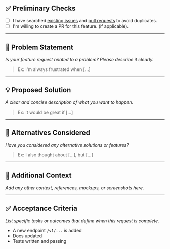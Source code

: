 ## ✅ Preliminary Checks

- [ ] I have searched [existing issues](https://github.com/credebl/studio/issues) and [pull requests](https://github.com/credebl/studio/pulls) to avoid duplicates.
- [ ] I'm willing to create a PR for this feature. (if applicable).

---

## 🧩 Problem Statement

_Is your feature request related to a problem? Please describe it clearly._

> Ex: I'm always frustrated when [...]

---

## 💡 Proposed Solution

_A clear and concise description of what you want to happen._

> Ex: It would be great if [...]

---

## 🔄 Alternatives Considered

_Have you considered any alternative solutions or features?_

> Ex: I also thought about [...], but [...]

---

## 📎 Additional Context

_Add any other context, references, mockups, or screenshots here._

---

## ✅ Acceptance Criteria

_List specific tasks or outcomes that define when this request is complete._

- A new endpoint `/v1/...` is added
- Docs updated
- Tests written and passing
